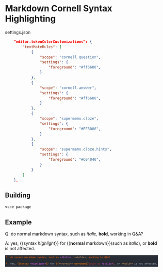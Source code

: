 # Markdown Cornell Syntax Highlighting

settings.json

```json
    "editor.tokenColorCustomizations": {
        "textMateRules": [
            {
                "scope": "cornell.question",
                "settings": {
                    "foreground": "#ff6600",
                }
            },
            {
                "scope": "cornell.answer",
                "settings": {
                    "foreground": "#ff6600",
                }
            },
            {
                "scope": "supermemo.cloze",
                "settings": {
                    "foreground": "#FF8000",
                }
            },
            {
                "scope": "supermemo.cloze.hints",
                "settings": {
                    "foreground": "#C04040",
                }
            }
        ]
    },
```

## Building

```bash
vsce package
```

## Example

Q: do normal markdown syntax, such as *italic*, **bold**, working in Q&A?

A: yes, {{syntax *highlight*}} for {{**normal** markdown}}(such as *italic*), or **bold** is not affected.

![example](data/example.png)
